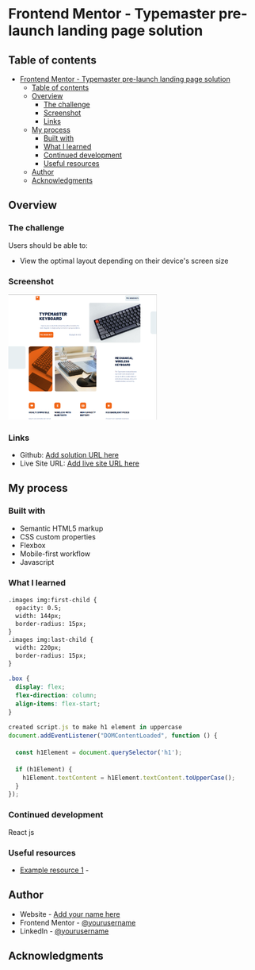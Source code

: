 # Frontend Mentor - Typemaster pre-launch landing page solution

## Table of contents

- [Frontend Mentor - Typemaster pre-launch landing page solution](#frontend-mentor---typemaster-pre-launch-landing-page-solution)
  - [Table of contents](#table-of-contents)
  - [Overview](#overview)
    - [The challenge](#the-challenge)
    - [Screenshot](#screenshot)
    - [Links](#links)
  - [My process](#my-process)
    - [Built with](#built-with)
    - [What I learned](#what-i-learned)
    - [Continued development](#continued-development)
    - [Useful resources](#useful-resources)
  - [Author](#author)
  - [Acknowledgments](#acknowledgments)

## Overview

### The challenge

Users should be able to:

- View the optimal layout depending on their device's screen size

### Screenshot

<img src="assets/shared/Screenshot from 2023-12-16 11-11-00.png" alt="Screenshot" width="300">

### Links

- Github: [Add solution URL here](https://github.com/gionare/Typemaster-pre-lunch)
- Live Site URL: [Add live site URL here](https://gionare.github.io/Typemaster-pre-lunch/)

## My process

### Built with

- Semantic HTML5 markup
- CSS custom properties
- Flexbox
- Mobile-first workflow
- Javascript

### What I learned


```using child elemens in CSS
.images img:first-child {
  opacity: 0.5;
  width: 144px;
  border-radius: 15px;
}
.images img:last-child {
  width: 220px;
  border-radius: 15px;
} 
```

```css 
.box {
  display: flex;
  flex-direction: column;
  align-items: flex-start;
} 
```

```js
created script.js to make h1 element in uppercase 
document.addEventListener("DOMContentLoaded", function () {

  const h1Element = document.querySelector('h1');

  if (h1Element) {
    h1Element.textContent = h1Element.textContent.toUpperCase();
  }
});
```

### Continued development

React js

### Useful resources

- [Example resource 1](https://www.google.com) - 

## Author

- Website - [Add your name here](http://portfolio-giorgi-nareklishvili.vercel.app/)
- Frontend Mentor - [@yourusername](https://www.frontendmentor.io/profile/gionare)
- LinkedIn - [@yourusername](https://www.linkedin.com/in/gionare/)

## Acknowledgments

